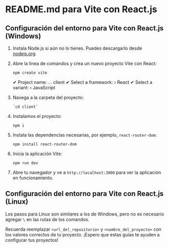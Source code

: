 # README.md para Vite con React.js

## Configuración del entorno para Vite con React.js (Windows)

1. Instala Node.js si aún no lo tienes. Puedes descargarlo desde [nodejs.org](https://nodejs.org/en/download/).
2. Abre la línea de comandos y crea un nuevo proyecto Vite con React:

   ```
   npm create vite
   ```

   ✔ Project name: … client
   ✔ Select a framework: › React
   ✔ Select a variant: › JavaScript

3. Navega a la carpeta del proyecto:
   ```
   `cd client`
   ```
4. Instalamos el proyecto:

   ```
   npm i
   ```

5. Instala las dependencias necesarias, por ejemplo, `react-router-dom`:

   `npm install react-router-dom`

6. Inicia la aplicación Vite:

   `npm run dev`

7. Abre tu navegador y ve a `http://localhost:3000` para ver la aplicación en funcionamiento.

## Configuración del entorno para Vite con React.js (Linux)

Los pasos para Linux son similares a los de Windows, pero no es necesario agregar `\` en las rutas de los comandos.

Recuerda reemplazar `<url_del_repositorio>` y `<nombre_del_proyecto>` con los valores correctos de tu proyecto. ¡Espero que estas guías te ayuden a configurar tus proyectos!
